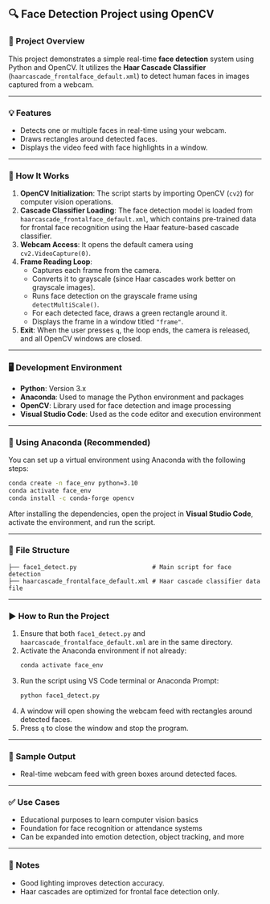 
## 🔍 Face Detection Project using OpenCV

### 📌 Project Overview
This project demonstrates a simple real-time **face detection** system using Python and OpenCV. It utilizes the **Haar Cascade Classifier** (`haarcascade_frontalface_default.xml`) to detect human faces in images captured from a webcam.

---

### 💡 Features
- Detects one or multiple faces in real-time using your webcam.
- Draws rectangles around detected faces.
- Displays the video feed with face highlights in a window.

---

### 🧠 How It Works
1. **OpenCV Initialization**: The script starts by importing OpenCV (`cv2`) for computer vision operations.
2. **Cascade Classifier Loading**: The face detection model is loaded from `haarcascade_frontalface_default.xml`, which contains pre-trained data for frontal face recognition using the Haar feature-based cascade classifier.
3. **Webcam Access**: It opens the default camera using `cv2.VideoCapture(0)`.
4. **Frame Reading Loop**:
   - Captures each frame from the camera.
   - Converts it to grayscale (since Haar cascades work better on grayscale images).
   - Runs face detection on the grayscale frame using `detectMultiScale()`.
   - For each detected face, draws a green rectangle around it.
   - Displays the frame in a window titled `"frame"`.
5. **Exit**: When the user presses `q`, the loop ends, the camera is released, and all OpenCV windows are closed.

---

### 🖥️ Development Environment
- **Python**: Version 3.x
- **Anaconda**: Used to manage the Python environment and packages
- **OpenCV**: Library used for face detection and image processing
- **Visual Studio Code**: Used as the code editor and execution environment

---

### 🐍 Using Anaconda (Recommended)
You can set up a virtual environment using Anaconda with the following steps:

```bash
conda create -n face_env python=3.10
conda activate face_env
conda install -c conda-forge opencv
```

After installing the dependencies, open the project in **Visual Studio Code**, activate the environment, and run the script.

---

### 📁 File Structure
```
├── face1_detect.py                     # Main script for face detection
├── haarcascade_frontalface_default.xml # Haar cascade classifier data file
```

---

### ▶️ How to Run the Project
1. Ensure that both `face1_detect.py` and `haarcascade_frontalface_default.xml` are in the same directory.
2. Activate the Anaconda environment if not already:
   ```bash
   conda activate face_env
   ```
3. Run the script using VS Code terminal or Anaconda Prompt:
   ```bash
   python face1_detect.py
   ```
4. A window will open showing the webcam feed with rectangles around detected faces.
5. Press `q` to close the window and stop the program.

---

### 📸 Sample Output
- Real-time webcam feed with green boxes around detected faces.

---

### ✅ Use Cases
- Educational purposes to learn computer vision basics
- Foundation for face recognition or attendance systems
- Can be expanded into emotion detection, object tracking, and more

---

### 📌 Notes
- Good lighting improves detection accuracy.
- Haar cascades are optimized for frontal face detection only.

